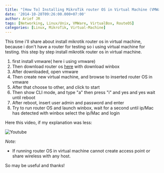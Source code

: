 ```yaml
---
title: "[How To] Installing MikroTik router OS in Virtual Machine (VMWare/ VirtualBox)"
date: '2014-10-28T09:26:00.000+07:00'
author: Arief JR
tags: [Networking, Linux/Unix, VMWare, VirtualBox, RouteOS]
categories: [Linux, MikroTik, Virtual-Machine]
---
```


This time i'll share about install mikrotik router os in virtual machine, because i don't have a router for testing so i using virtual machine for testing. this step by step install mikrotik router os in virtual machine.  
  

1. first install vmware( here i using vmware)  
2. Then download router os [here](https://adf.ly/tTrx3) with download winbox  
3. After downloaded, open vmware  
4. Then create new virtual machine, and browse to inserted router OS in vmware  
5. After that choose to other, and click to start  
6. Then show CLI mode, and type "a" then press "i" and yes and yes wait until reboot  
7. After reboot, insert user admin and password and enter  
8. Try to run router OS and launch winbox, wait for a second until ip/Mac has detected with winbox select the ip/Mac and login

  
Here this video, if my explanation was less:  

![Youtube](https://youtu.be/HG94geu-Emg)
  
  
_Note:_  
- If running router OS in virtual machine cannot create access point or share wireless with any host.  
  
  
So may be useful and thanks!